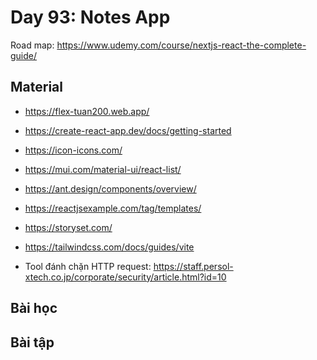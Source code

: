 # Day 93: Notes App

Road map: https://www.udemy.com/course/nextjs-react-the-complete-guide/

## Material

- https://flex-tuan200.web.app/
- https://create-react-app.dev/docs/getting-started
- https://icon-icons.com/
- https://mui.com/material-ui/react-list/
- https://ant.design/components/overview/
- https://reactjsexample.com/tag/templates/
- https://storyset.com/

- https://tailwindcss.com/docs/guides/vite
- Tool đánh chặn HTTP request: https://staff.persol-xtech.co.jp/corporate/security/article.html?id=10

## Bài học

## Bài tập
